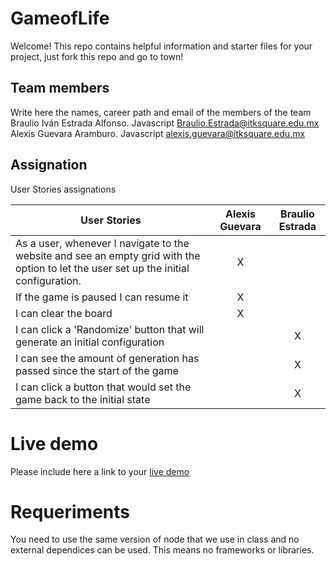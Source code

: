 # GameofLife

Welcome! This repo contains helpful information and starter files for your project, just fork this repo and go to town!

## Team members

Write here the names, career path and email of the members of the team
Braulio Iván Estrada Alfonso. Javascript Braulio.Estrada@itksquare.edu.mx
Alexis Guevara Aramburo. Javascript alexis.guevara@itksquare.edu.mx
## Assignation 

User Stories assignations

| User Stories     | Alexis Guevara | Braulio Estrada |
| ---------------- | :--: | :---: |
| As a user, whenever I navigate to the website and see an empty grid with the option to let the user set up the initial configuration. |  X   |      |
| If the game is paused I can resume it |  X    |     |
| I can clear the board |  X   |      |
| I can click a 'Randomize' button that will generate an initial configuration |    |   X   |
| I can see the amount of generation has passed since the start of the game |    |   X   |
| I can click a button that would set the game back to the initial state |    |   X   |


# Live demo

Please include here a link to your [live demo](url_here_please)

# Requeriments
You need to use the same version of node that we use in class and no external dependices can be used. This means no frameworks or libraries.
